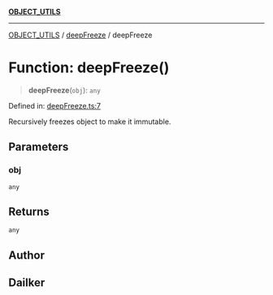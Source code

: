 [**OBJECT_UTILS**](../../README.md)

***

[OBJECT_UTILS](../../README.md) / [deepFreeze](../README.md) / deepFreeze

# Function: deepFreeze()

> **deepFreeze**(`obj`): `any`

Defined in: [deepFreeze.ts:7](https://github.com/dailker/everyutil/blob/db1e809d4c097dd2ba5f952e07c115f09a518c6c/src/object/deepFreeze.ts#L7)

Recursively freezes object to make it immutable.

## Parameters

### obj

`any`

## Returns

`any`

## Author

## Dailker
